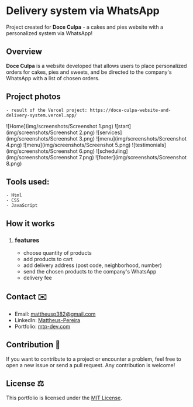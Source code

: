 # Delivery system via WhatsApp

Project created for **Doce Culpa** - a cakes and pies website with a personalized system via WhatsApp!

## Overview

**Doce Culpa** is a website developed that allows users to place personalized orders for cakes, pies and sweets, and be directed to the company's WhatsApp with a list of chosen orders.

## Project photos

    - result of the Vercel project: https://doce-culpa-website-and-delivery-system.vercel.app/

![Home](img/screenshots/Screenshot 1.png)
![start](img/screenshots/Screenshot 2.png)
![services](img/screenshots/Screenshot 3.png)
![menu](img/screenshots/Screenshot 4.png)
![menu](img/screenshots/Screenshot 5.png)
![testimonials](img/screenshots/Screenshot 6.png)
![scheduling](img/screenshots/Screenshot 7.png)
![footer](img/screenshots/Screenshot 8.png)



## Tools used:
    - Html
    - CSS
    - JavaScript


## How it works

1. ### features
    - choose quantity of products
    - add products to cart
    - add delivery address (post code, neighborhood, number)
    - send the chosen products to the company's WhatsApp
    - delivery fee


## Contact ✉️

- Email: mattheusp382@gmail.com
- LinkedIn: [Mattheus-Pereira](https://www.linkedin.com/in/mattheuspereira/)
- Portfolio: [mtp-dev.com](https://mtpdev.com.br/)

## Contribution 🤝

If you want to contribute to a project or encounter a problem, feel free to open a new issue or send a pull request. Any contribution is welcome!

## License ⚖️

This portfolio is licensed under the [MIT License](https://opensource.org/licenses/MIT).
